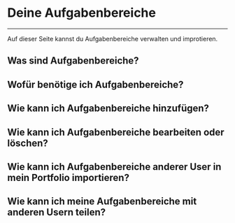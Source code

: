 # Deine Aufgabenbereiche

- - - 
Auf dieser Seite kannst du Aufgabenbereiche verwalten und improtieren.

## Was sind Aufgabenbereiche?

## Wofür benötige ich Aufgabenbereiche?

## Wie kann ich Aufgabenbereiche hinzufügen?

## Wie kann ich Aufgabenbereiche bearbeiten oder löschen?

## Wie kann ich Aufgabenbereiche anderer User in mein Portfolio importieren?

## Wie kann ich meine Aufgabenbereiche mit anderen Usern teilen?
